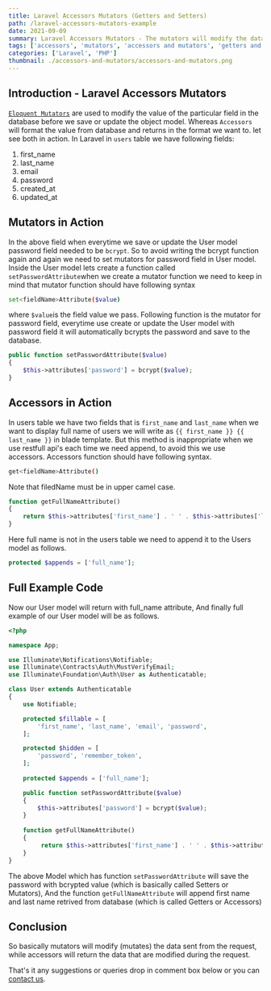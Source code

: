 ```yaml
---
title: Laravel Accessors Mutators (Getters and Setters)
path: /laravel-accessors-mutators-example
date: 2021-09-09
summary: Laravel Accessors Mutators - The mutators will modify the data, while accessors will return the data that are modified during the request.
tags: ['accessors', 'mutators', 'accessors and mutators', 'getters and setters']
categories: ['Laravel', 'PHP']
thumbnail: ./accessors-and-mutators/accessors-and-mutators.png
---
```


## Introduction - Laravel Accessors Mutators

[`Eloquent Mutators`](https://laravel.com/docs/5.8/eloquent-mutators) are used to modify the value of the particular field in the database before we save or update the object model. Whereas `Accessors` will format the value from database and returns in the format we want to. let see both in action. In Laravel in `users` table we have following fields:

1.  first_name
2.  last_name
3.  email
4.  password
5.  created_at
6.  updated_at

## Mutators in Action

In the above field when everytime we save or update the User model password field needed to be `bcrypt`. So to avoid writing the bcrypt function again and again we need to set mutators for password field in User model. Inside the User model lets create a function called `setPasswordAttribute`when we create a mutator function we need to keep in mind that mutator function should have following syntax

```bash
set<fieldName>Attribute($value)
```

where `$value`is the field value we pass. Following function is the mutator for password field, everytime use create or update the User model with password field it will automatically bcrypts the password and save to the database.

```php
public function setPasswordAttribute($value)
{
    $this->attributes['password'] = bcrypt($value);
}
```

## Accessors in Action

In users table we have two fields that is `first_name` and `last_name` when we want to display full name of users we will write as `{{ first_name }} {{ last_name }}` in blade template. But this method is inappropriate when we use restfull api's each time we need append, to avoid this we use accessors. Accessors function should have following syntax.

```bash
get<fieldName>Attribute()
```

Note that filedName must be in upper camel case.

```php
function getFullNameAttribute()
{
    return $this->attributes['first_name'] . ' ' . $this->attributes['last_name'];
}
```

Here full name is not in the users table we need to append it to the Users model as follows.

```php
protected $appends = ['full_name'];
```

## Full Example Code
Now our User model will return with full_name attribute, And finally full example of our User model will be as follows.

```php
<?php

namespace App;

use Illuminate\Notifications\Notifiable;
use Illuminate\Contracts\Auth\MustVerifyEmail;
use Illuminate\Foundation\Auth\User as Authenticatable;

class User extends Authenticatable
{
    use Notifiable;

    protected $fillable = [
        'first_name', 'last_name', 'email', 'password',
    ];

    protected $hidden = [
        'password', 'remember_token',
    ];
	
    protected $appends = ['full_name'];

    public function setPasswordAttribute($value) 
    { 
        $this->attributes['password'] = bcrypt($value); 
    }
	
    function getFullNameAttribute() 	
    { 
         return $this->attributes['first_name'] . ' ' . $this->attributes['last_name']; 
    }
}
```

The above Model which has function `setPasswordAttribute` will save the password with bcrypted value (which is basically called Setters or Mutators),
And the function `getFullNameAttribute` will append first name and last name retrived from database (which is called Getters or Accessors)

## Conclusion
So basically mutators will modify (mutates) the data sent from the request, while accessors will return the data that are modified during the request. 

That's it any suggestions or queries drop in comment box below or you can [contact us](/contact-us/).
